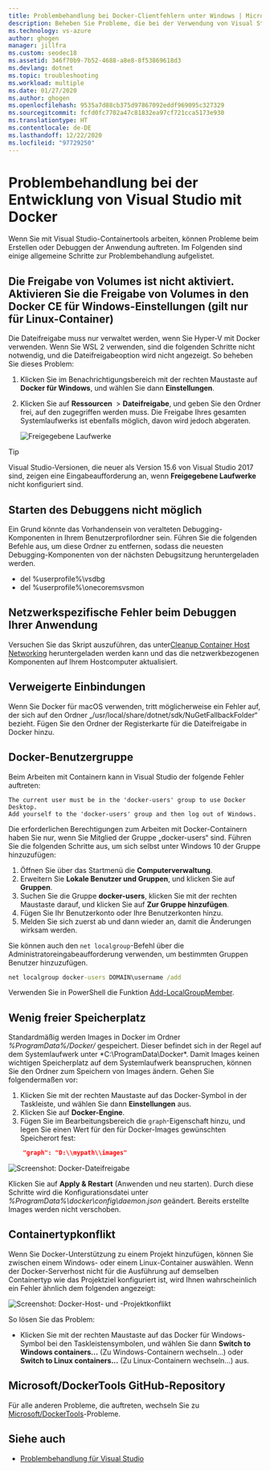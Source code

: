 ```yaml
---
title: Problembehandlung bei Docker-Clientfehlern unter Windows | Microsoft-Dokumentation
description: Beheben Sie Probleme, die bei der Verwendung von Visual Studio unter Windows zum Erstellen und Bereitstellen von Web-Apps in Docker auftreten können.
ms.technology: vs-azure
author: ghogen
manager: jillfra
ms.custom: seodec18
ms.assetid: 346f70b9-7b52-4688-a8e8-8f53869618d3
ms.devlang: dotnet
ms.topic: troubleshooting
ms.workload: multiple
ms.date: 01/27/2020
ms.author: ghogen
ms.openlocfilehash: 9535a7d88cb375d97867092eddf969095c327329
ms.sourcegitcommit: fcfd0fc7702a47c81832ea97cf721cca5173e930
ms.translationtype: HT
ms.contentlocale: de-DE
ms.lasthandoff: 12/22/2020
ms.locfileid: "97729250"
---
```

# <a name="troubleshoot-visual-studio-development-with-docker"></a>Problembehandlung bei der Entwicklung von Visual Studio mit Docker

Wenn Sie mit Visual Studio-Containertools arbeiten, können Probleme beim Erstellen oder Debuggen der Anwendung auftreten. Im Folgenden sind einige allgemeine Schritte zur Problembehandlung aufgelistet.

## <a name="volume-sharing-is-not-enabled-enable-volume-sharing-in-the-docker-ce-for-windows-settings--linux-containers-only"></a>Die Freigabe von Volumes ist nicht aktiviert. Aktivieren Sie die Freigabe von Volumes in den Docker CE für Windows-Einstellungen (gilt nur für Linux-Container)

Die Dateifreigabe muss nur verwaltet werden, wenn Sie Hyper-V mit Docker verwenden. Wenn Sie WSL 2 verwenden, sind die folgenden Schritte nicht notwendig, und die Dateifreigabeoption wird nicht angezeigt. So beheben Sie dieses Problem:

1. Klicken Sie im Benachrichtigungsbereich mit der rechten Maustaste auf **Docker für Windows**, und wählen Sie dann **Einstellungen**.
1. Klicken Sie auf **Ressourcen**  >  **Dateifreigabe**, und geben Sie den Ordner frei, auf den zugegriffen werden muss. Die Freigabe Ihres gesamten Systemlaufwerks ist ebenfalls möglich, davon wird jedoch abgeraten.

    ![Freigegebene Laufwerke](media/troubleshooting-docker-errors/docker-settings-image.png)

> [!TIP]
> Visual Studio-Versionen, die neuer als Version 15.6 von Visual Studio 2017 sind, zeigen eine Eingabeaufforderung an, wenn **Freigegebene Laufwerke** nicht konfiguriert sind.

## <a name="unable-to-start-debugging"></a>Starten des Debuggens nicht möglich

Ein Grund könnte das Vorhandensein von veralteten Debugging-Komponenten in Ihrem Benutzerprofilordner sein. Führen Sie die folgenden Befehle aus, um diese Ordner zu entfernen, sodass die neuesten Debugging-Komponenten von der nächsten Debugsitzung heruntergeladen werden.

- del %userprofile%\vsdbg
- del %userprofile%\onecoremsvsmon

## <a name="errors-specific-to-networking-when-debugging-your-application"></a>Netzwerkspezifische Fehler beim Debuggen Ihrer Anwendung

Versuchen Sie das Skript auszuführen, das unter[Cleanup Container Host Networking](https://github.com/MicrosoftDocs/Virtualization-Documentation/tree/master/windows-server-container-tools/CleanupContainerHostNetworking) heruntergeladen werden kann und das die netzwerkbezogenen Komponenten auf Ihrem Hostcomputer aktualisiert.

## <a name="mounts-denied"></a>Verweigerte Einbindungen

Wenn Sie Docker für macOS verwenden, tritt möglicherweise ein Fehler auf, der sich auf den Ordner „/usr/local/share/dotnet/sdk/NuGetFallbackFolder“ bezieht. Fügen Sie den Ordner der Registerkarte für die Dateifreigabe in Docker hinzu.

## <a name="docker-users-group"></a>Docker-Benutzergruppe

Beim Arbeiten mit Containern kann in Visual Studio der folgende Fehler auftreten:

```
The current user must be in the 'docker-users' group to use Docker Desktop. 
Add yourself to the 'docker-users' group and then log out of Windows.
```

Die erforderlichen Berechtigungen zum Arbeiten mit Docker-Containern haben Sie nur, wenn Sie Mitglied der Gruppe „docker-users“ sind.  Führen Sie die folgenden Schritte aus, um sich selbst unter Windows 10 der Gruppe hinzuzufügen:

1. Öffnen Sie über das Startmenü die **Computerverwaltung**.
1. Erweitern Sie **Lokale Benutzer und Gruppen**, und klicken Sie auf **Gruppen**.
1. Suchen Sie die Gruppe **docker-users**, klicken Sie mit der rechten Maustaste darauf, und klicken Sie auf **Zur Gruppe hinzufügen**.
1. Fügen Sie Ihr Benutzerkonto oder Ihre Benutzerkonten hinzu.
1. Melden Sie sich zuerst ab und dann wieder an, damit die Änderungen wirksam werden.

Sie können auch den `net localgroup`-Befehl über die Administratoreingabeaufforderung verwenden, um bestimmten Gruppen Benutzer hinzuzufügen.

```cmd
net localgroup docker-users DOMAIN\username /add
```

Verwenden Sie in PowerShell die Funktion [Add-LocalGroupMember](/powershell/module/microsoft.powershell.localaccounts/add-localgroupmember).

## <a name="low-disk-space"></a>Wenig freier Speicherplatz

Standardmäßig werden Images in Docker im Ordner *%ProgramData%/Docker/* gespeichert. Dieser befindet sich in der Regel auf dem Systemlaufwerk unter *C:\ProgramData\Docker\*. Damit Images keinen wichtigen Speicherplatz auf dem Systemlaufwerk beanspruchen, können Sie den Ordner zum Speichern von Images ändern. Gehen Sie folgendermaßen vor:

 1. Klicken Sie mit der rechten Maustaste auf das Docker-Symbol in der Taskleiste, und wählen Sie dann **Einstellungen** aus.
 1. Klicken Sie auf **Docker-Engine**. 
 1. Fügen Sie im Bearbeitungsbereich die `graph`-Eigenschaft hinzu, und legen Sie einen Wert für den für Docker-Images gewünschten Speicherort fest:

```json
    "graph": "D:\\mypath\\images"
```

![Screenshot: Docker-Dateifreigabe](media/troubleshooting-docker-errors/docker-daemon-settings.png)

Klicken Sie auf **Apply & Restart** (Anwenden und neu starten). Durch diese Schritte wird die Konfigurationsdatei unter *%ProgramData%\docker\config\daemon.json* geändert. Bereits erstellte Images werden nicht verschoben.

## <a name="container-type-mismatch"></a>Containertypkonflikt

Wenn Sie Docker-Unterstützung zu einem Projekt hinzufügen, können Sie zwischen einem Windows- oder einem Linux-Container auswählen. Wenn der Docker-Serverhost nicht für die Ausführung auf demselben Containertyp wie das Projektziel konfiguriert ist, wird Ihnen wahrscheinlich ein Fehler ähnlich dem folgenden angezeigt:

![Screenshot: Docker-Host- und -Projektkonflikt](media/troubleshooting-docker-errors/docker-host-config-change-linux-to-windows.png)

So lösen Sie das Problem:

- Klicken Sie mit der rechten Maustaste auf das Docker für Windows-Symbol bei den Taskleistensymbolen, und wählen Sie dann **Switch to Windows containers...** (Zu Windows-Containern wechseln...) oder **Switch to Linux containers...** (Zu Linux-Containern wechseln...) aus.

## <a name="microsoftdockertools-github-repo"></a>Microsoft/DockerTools GitHub-Repository

Für alle anderen Probleme, die auftreten, wechseln Sie zu [Microsoft/DockerTools](https://github.com/microsoft/dockertools/issues)-Probleme.

## <a name="see-also"></a>Siehe auch

- [Problembehandlung für Visual Studio](/troubleshoot/visualstudio/welcome-visual-studio/)
